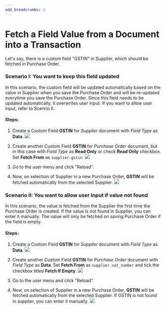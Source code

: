 ```yaml
---
add_breadcrumbs: 1
---
```

# Fetch a Field Value from a Document into a Transaction

Let's say, there is a custom field "GSTIN" in Supplier, which should be fetched in Purchase Order.


### Scenario I: You want to keep this field updated

In this scenario, the custom field will be updated automatically based on the value in Supplier when you save the Purchase Order and will be re-updated everytime you save the Purchase Order. Since this field needs to be updated automatically, it overwrites user input. If you want to allow user input, refer to Scenrio II.

#### Steps:

1. Create a Custom Field **GSTIN** for *Supplier* document with *Field Type* as **Data**.
    <img class="screenshot" src="/docs/assets/img/gstin-field-supplier.png">

1. Create another Custom Field **GSTIN** for *Purchase Order* document, but in this case with *Field Type* as **Read Only** or check **Read Only** checkbox. Set **Fetch From** as `supplier.gstin`.
    <img class="screenshot" src="/docs/assets/img/gstin-field-po-s1.png">

1. Go to the user menu and click "Reload".

1. Now, on selection of Supplier in a new Purchase Order, **GSTIN** will be fetched automatically from the selected Supplier.
    <img class="screenshot" src="/docs/assets/img/po-gstin-s1.png">

### Scenario II: You want to allow user input if value not found

In this scenario, the value is fetched from the Supplier the first time the Purchase Order is created. If the value is not found in Supplier, you can enter it manually. The value will only be fetched on saving Purchase Order if the field is empty.

#### Steps:

1. Create a Custom Field **GSTIN** for *Supplier* document with *Field Type* as **Data**.
    <img class="screenshot" src="/docs/assets/img/gstin-field-supplier.png">

1. Create another Custom Field **GSTIN** for *Purchase Order* document with *Field Type* as **Data**. Set **Fetch From** as `supplier.vat_number` and tick the checkbox titled **Fetch If Empty**.
    <img class="screenshot" src="/docs/assets/img/gstin-field-po-s2.png">

1. Go to the user menu and click "Reload".

1. Now, on selection of Supplier in a new Purchase Order, **GSTIN** will be fetched automatically from the selected Supplier. If GSTIN is not found in supplier, you can enter it manually.
    <img class="screenshot" src="/docs/assets/img/po-gstin-s2.png">
